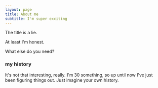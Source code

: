 ```yaml
---
layout: page
title: About me
subtitle: I'm super exciting
---
```


The title is a lie.

At least I'm honest.

What else do you need?

### my history

It's not that interesting, really. I'm 30 something, so up until now I've just been figuring things out. Just imagine your own history.
